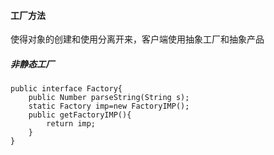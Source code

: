 #### 工厂方法
使得对象的创建和使用分离开来，客户端使用抽象工厂和抽象产品
##### 非静态工厂
```
public interface Factory{
	public Number parseString(String s);
	static Factory imp=new FactoryIMP();
	public getFactoryIMP(){
		return imp;
	}
}
```